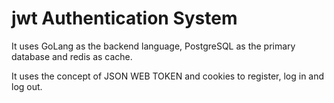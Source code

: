 # jwt Authentication System

It uses GoLang as the backend language, PostgreSQL as the primary database and redis as cache. 

It uses the concept of JSON WEB TOKEN and cookies to register, log in and log out.
